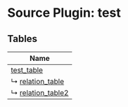 # Source Plugin: test
## Tables
| Name          |
| ------------- |
| [test_table](test_table.md) |
| ↳ [relation_table](relation_table.md) |
| ↳ [relation_table2](relation_table2.md) |
